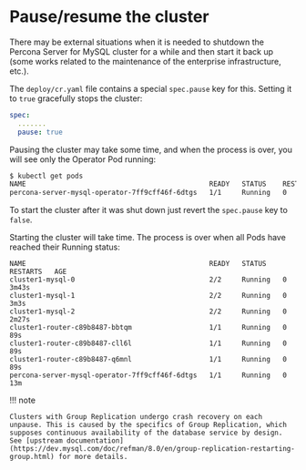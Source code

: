 # Pause/resume the cluster

There may be external situations when it is needed to shutdown the Percona
Server for MySQL cluster for a while and then start it back up (some works
related to the maintenance of the enterprise infrastructure, etc.).

The `deploy/cr.yaml` file contains a special `spec.pause` key for this.
Setting it to `true` gracefully stops the cluster:

```yaml
spec:
  .......
  pause: true
```

Pausing the cluster may take some time, and when the process is over, you will
see only the Operator Pod running:

``` {.bash data-prompt="$" }
$ kubectl get pods
NAME                                             READY   STATUS    RESTARTS   AGE
percona-server-mysql-operator-7ff9cff46f-6dtgs   1/1     Running   0          9m19s
```

To start the cluster after it was shut down just revert the `spec.pause` key
to `false`.

Starting the cluster will take time. The process is over when all Pods have
reached their Running status:

``` {.text .no-copy}
NAME                                             READY   STATUS    RESTARTS   AGE
cluster1-mysql-0                                 2/2     Running   0          3m43s
cluster1-mysql-1                                 2/2     Running   0          3m3s
cluster1-mysql-2                                 2/2     Running   0          2m27s
cluster1-router-c89b8487-bbtqm                   1/1     Running   0          89s
cluster1-router-c89b8487-cll6l                   1/1     Running   0          89s
cluster1-router-c89b8487-q6mnl                   1/1     Running   0          89s
percona-server-mysql-operator-7ff9cff46f-6dtgs   1/1     Running   0          13m
```

!!! note

    Clusters with Group Replication undergo crash recovery on each unpause. This is caused by the specifics of Group Replication, which supposes continuous availability of the database service by design. See [upstream documentation](https://dev.mysql.com/doc/refman/8.0/en/group-replication-restarting-group.html) for more details.
